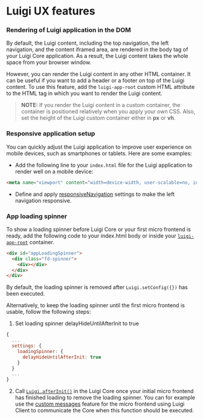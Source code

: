 
# Luigi UX features

### Rendering of Luigi application in the DOM

By default, the Luigi content, including the top navigation, the left navigation, and the content iframed area, are rendered in the body tag of your Luigi Core application. As a result, the Luigi content takes the whole space from your browser window.

However, you can render the Luigi content in any other HTML container. It can be useful if you want to add a header or a footer on top of the Luigi content. To use this feature, add the `luigi-app-root` custom HTML attribute to the HTML tag in which you want to render the Luigi content.

>**NOTE:** If you render the Luigi content in a custom container, the container is positioned relatively when you apply your own CSS. Also, set the height of the Luigi custom container either in **px** or **vh**.


### Responsive application setup

You can quickly adjust the Luigi application to improve user experience on mobile devices, such as smartphones or tablets. Here are some examples:

* Add the following line to your `index.html` file for the Luigi application to render well on a mobile device:

```html
<meta name="viewport" content="width=device-width, user-scalable=no, initial-scale=1, maximum-scale=1, minimum-scale=1">
```

* Define and apply [responsiveNavigation](./general-settings.md) settings to make the left navigation responsive.

### App loading spinner

To show a loading spinner before Luigi Core or your first micro frontend is ready, add the following code to your index.html body or inside your [`luigi-app-root`](#rendering-of-luigi-application-in-the-dom) container.

```html
<div id="appLoadingSpinner">
  <div class="fd-spinner">
    <div></div>
  </div>
</div>
```

By default, the loading spinner is removed after `Luigi.setConfig({})` has been executed. 

Alternatively, to keep the loading spinner until the first micro frontend is usable, follow the following steps:

1. Set loading spinner delayHideUntilAfterInit to true

```javascript
{
  ...
  settings: {
    loadingSpinner: {
      delayHideUntilAfterInit: true
    }
  }
  ...
}
```

2. Call [`Luigi.afterInit()`](./luigi-core-api.md#afterInit) in the Luigi Core once your initial micro frontend has finished loading to remove the loading spinner. You can for example use the [custom messages](./communication.md#custom-messages) feature for the micro frontend using Luigi Client to communicate the Core when this function should be executed.